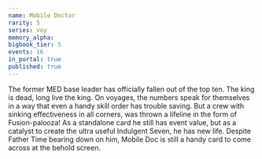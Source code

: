 ```yaml
---
name: Mobile Doctor
rarity: 5
series: voy
memory_alpha:
bigbook_tier: 5
events: 16
in_portal: true
published: true
---
```


The former MED base leader has officially fallen out of the top ten. The king is dead, long live the king. On voyages, the numbers speak for themselves in a way that even a handy skill order has trouble saving. But a crew with sinking effectiveness in all corners, was thrown a lifeline in the form of Fusion-palooza! As a standalone card he still has event value, but as a catalyst to create the ultra useful Indulgent Seven, he has new life. Despite Father Time bearing down on him, Mobile Doc is still a handy card to come across at the behold screen.
